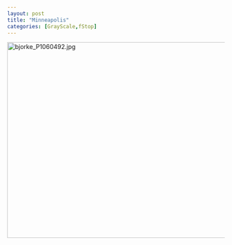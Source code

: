```yaml
---
layout: post
title: "Minneapolis"
categories: [GrayScale,fStop]
---
```

<img alt="bjorke_P1060492.jpg" src="http://www.botzilla.com/blog/pix2009/bjorke_P1060492.jpg" width="807" height="454" border="0" />


<!--more-->


